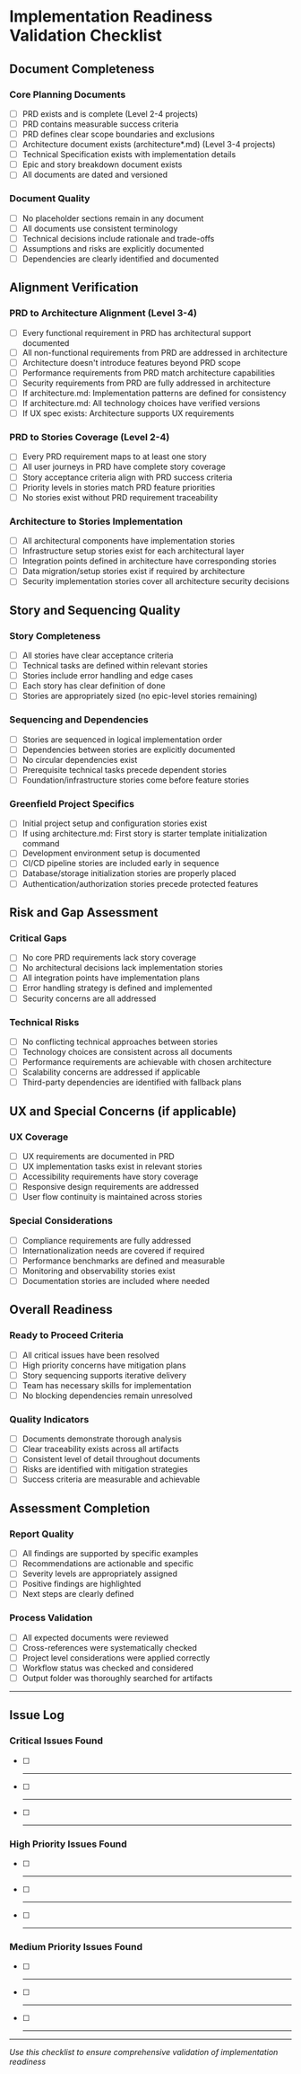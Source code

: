 # Implementation Readiness Validation Checklist

## Document Completeness

### Core Planning Documents

- [ ] PRD exists and is complete (Level 2-4 projects)
- [ ] PRD contains measurable success criteria
- [ ] PRD defines clear scope boundaries and exclusions
- [ ] Architecture document exists (architecture\*.md) (Level 3-4 projects)
- [ ] Technical Specification exists with implementation details
- [ ] Epic and story breakdown document exists
- [ ] All documents are dated and versioned

### Document Quality

- [ ] No placeholder sections remain in any document
- [ ] All documents use consistent terminology
- [ ] Technical decisions include rationale and trade-offs
- [ ] Assumptions and risks are explicitly documented
- [ ] Dependencies are clearly identified and documented

## Alignment Verification

### PRD to Architecture Alignment (Level 3-4)

- [ ] Every functional requirement in PRD has architectural support documented
- [ ] All non-functional requirements from PRD are addressed in architecture
- [ ] Architecture doesn't introduce features beyond PRD scope
- [ ] Performance requirements from PRD match architecture capabilities
- [ ] Security requirements from PRD are fully addressed in architecture
- [ ] If architecture.md: Implementation patterns are defined for consistency
- [ ] If architecture.md: All technology choices have verified versions
- [ ] If UX spec exists: Architecture supports UX requirements

### PRD to Stories Coverage (Level 2-4)

- [ ] Every PRD requirement maps to at least one story
- [ ] All user journeys in PRD have complete story coverage
- [ ] Story acceptance criteria align with PRD success criteria
- [ ] Priority levels in stories match PRD feature priorities
- [ ] No stories exist without PRD requirement traceability

### Architecture to Stories Implementation

- [ ] All architectural components have implementation stories
- [ ] Infrastructure setup stories exist for each architectural layer
- [ ] Integration points defined in architecture have corresponding stories
- [ ] Data migration/setup stories exist if required by architecture
- [ ] Security implementation stories cover all architecture security decisions

## Story and Sequencing Quality

### Story Completeness

- [ ] All stories have clear acceptance criteria
- [ ] Technical tasks are defined within relevant stories
- [ ] Stories include error handling and edge cases
- [ ] Each story has clear definition of done
- [ ] Stories are appropriately sized (no epic-level stories remaining)

### Sequencing and Dependencies

- [ ] Stories are sequenced in logical implementation order
- [ ] Dependencies between stories are explicitly documented
- [ ] No circular dependencies exist
- [ ] Prerequisite technical tasks precede dependent stories
- [ ] Foundation/infrastructure stories come before feature stories

### Greenfield Project Specifics

- [ ] Initial project setup and configuration stories exist
- [ ] If using architecture.md: First story is starter template initialization
      command
- [ ] Development environment setup is documented
- [ ] CI/CD pipeline stories are included early in sequence
- [ ] Database/storage initialization stories are properly placed
- [ ] Authentication/authorization stories precede protected features

## Risk and Gap Assessment

### Critical Gaps

- [ ] No core PRD requirements lack story coverage
- [ ] No architectural decisions lack implementation stories
- [ ] All integration points have implementation plans
- [ ] Error handling strategy is defined and implemented
- [ ] Security concerns are all addressed

### Technical Risks

- [ ] No conflicting technical approaches between stories
- [ ] Technology choices are consistent across all documents
- [ ] Performance requirements are achievable with chosen architecture
- [ ] Scalability concerns are addressed if applicable
- [ ] Third-party dependencies are identified with fallback plans

## UX and Special Concerns (if applicable)

### UX Coverage

- [ ] UX requirements are documented in PRD
- [ ] UX implementation tasks exist in relevant stories
- [ ] Accessibility requirements have story coverage
- [ ] Responsive design requirements are addressed
- [ ] User flow continuity is maintained across stories

### Special Considerations

- [ ] Compliance requirements are fully addressed
- [ ] Internationalization needs are covered if required
- [ ] Performance benchmarks are defined and measurable
- [ ] Monitoring and observability stories exist
- [ ] Documentation stories are included where needed

## Overall Readiness

### Ready to Proceed Criteria

- [ ] All critical issues have been resolved
- [ ] High priority concerns have mitigation plans
- [ ] Story sequencing supports iterative delivery
- [ ] Team has necessary skills for implementation
- [ ] No blocking dependencies remain unresolved

### Quality Indicators

- [ ] Documents demonstrate thorough analysis
- [ ] Clear traceability exists across all artifacts
- [ ] Consistent level of detail throughout documents
- [ ] Risks are identified with mitigation strategies
- [ ] Success criteria are measurable and achievable

## Assessment Completion

### Report Quality

- [ ] All findings are supported by specific examples
- [ ] Recommendations are actionable and specific
- [ ] Severity levels are appropriately assigned
- [ ] Positive findings are highlighted
- [ ] Next steps are clearly defined

### Process Validation

- [ ] All expected documents were reviewed
- [ ] Cross-references were systematically checked
- [ ] Project level considerations were applied correctly
- [ ] Workflow status was checked and considered
- [ ] Output folder was thoroughly searched for artifacts

---

## Issue Log

### Critical Issues Found

- [ ] ***
- [ ] ***
- [ ] ***

### High Priority Issues Found

- [ ] ***
- [ ] ***
- [ ] ***

### Medium Priority Issues Found

- [ ] ***
- [ ] ***
- [ ] ***

---

_Use this checklist to ensure comprehensive validation of implementation
readiness_
